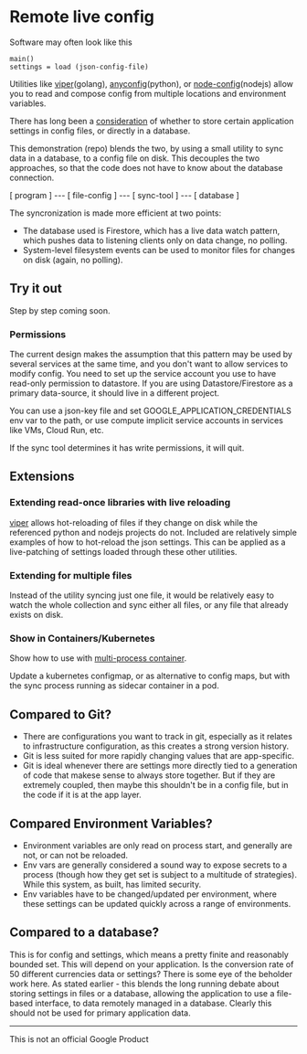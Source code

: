 # Remote live config

Software may often look like this

    main()
    settings = load (json-config-file)

Utilities like [viper][](golang), [anyconfig][](python), or [node-config][](nodejs) allow you to read and compose config from multiple locations and environment variables.

There has long been a [consideration](https://softwareengineering.stackexchange.com/questions/179572/should-i-use-a-config-file-or-database-for-storing-business-rule) of whether to store certain application settings in config files, or directly in a database.

This demonstration (repo) blends the two, by using a small utility to sync data in a database, to a config file on disk. This decouples the two approaches, so that the code does not have to know about the database connection.

[ program ] ---  [ file-config ] --- [ sync-tool ] --- [ database ]

The syncronization is made more efficient at two points:

 - The database used is Firestore, which has a live data watch pattern, which pushes data to listening clients only on data change, no polling.
 - System-level filesystem events can be used to monitor files for changes on disk (again, no polling).

## Try it out

Step by step coming soon.

### Permissions

The current design makes the assumption that this pattern may be used by several services at the same time, and you don't want to allow services to modify config. You need to set up the service account you use to have read-only permission to datastore. If you are using Datastore/Firestore as a primary data-source, it should live in a different project.

You can use a json-key file and set GOOGLE_APPLICATION_CREDENTIALS env var to the path, or use compute implicit service accounts in services like VMs, Cloud Run, etc.

If the sync tool determines it has write permissions, it will quit.

## Extensions

### Extending read-once libraries with live reloading

[viper][] allows hot-reloading of files if they change on disk while the referenced python and nodejs projects do not. Included are relatively simple examples of how to hot-reload the json settings. This can be applied as a live-patching of settings loaded through these other utilities.

### Extending for multiple files

Instead of the utility syncing just one file, it would be relatively easy to watch the whole collection and sync either all files, or any file that already exists on disk.

### Show in Containers/Kubernetes

Show how to use with [multi-process container](https://github.com/ahmetb/multi-process-container).

Update a kubernetes configmap, or as alternative to config maps, but with the sync process running as sidecar container in a pod.

## Compared to Git?

 - There are configurations you want to track in git, especially as it relates to infrastructure configuration, as this creates a strong version history.
 - Git is less suited for more rapidly changing values that are app-specific.
 - Git is ideal whenever there are settings more directly tied to a generation of code that makese sense to always store together. But if they are extremely coupled, then maybe this shouldn't be in a config file, but in the code if it is at the app layer.

## Compared Environment Variables?

 - Environment variables are only read on process start, and generally are not, or can not be reloaded.
 - Env vars are generally considered a sound way to expose secrets to a process (though how they get set is subject to a multitude of strategies). While this system, as built, has limited security.
 - Env variables have to be changed/updated per environment, where these settings can be updated quickly across a range of environments.

## Compared to a database?

This is for config and settings, which means a pretty finite and reasonably bounded set. This will depend on your application.  Is the conversion rate of 50 different currencies data or settings?  There is some eye of the beholder work here. As stated earlier - this blends the long running debate about storing settings in files or a database, allowing the application to use a file-based interface, to data remotely managed in a database. Clearly this should not be used for primary application data.



------

This is not an official Google Product


[viper]: https://github.com/spf13/viper

[anyconfig]: https://github.com/lorenwest/node-config/wiki/Configuration-Files

[node-config]: https://github.com/ssato/python-anyconfig
